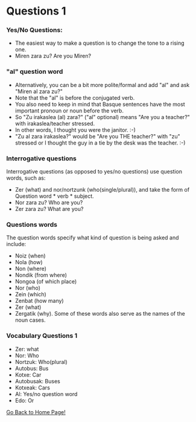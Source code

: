 # ​Questions 1
### Yes/No Questions:
* The easiest way to make a question is to change the tone to a rising one.
* Miren zara zu? Are you Miren?
### "al" question word
* Alternatively, you can be a bit more polite/formal and add "al" and ask "Miren al zara zu?"
* Note that the "al" is before the conjugated verb.
* You also need to keep in mind that Basque sentences have the most important pronoun or noun before the verb.
* So "Zu irakaslea (al) zara?" ("al" optional) means "Are you a teacher?" with irakaslea/teacher stressed.
* In other words, I thought you were the janitor. :-)
* "Zu al zara irakaslea?" would be "Are you THE teacher?" with "zu" stressed or I thought the guy in a tie by the desk was the teacher. :-)

### Interrogative questions
Interrogative questions (as opposed to yes/no questions) use question words, such as:
* Zer (what) and nor/nortzunk (who(single/plural)), and take the form of Question word * verb *
subject.
* Nor zara zu? Who are you?
* Zer zara zu? What are you?

### Questions words
The question words specify what kind of question is being asked and include:
* Noiz (when)
* Nola (how)
* Non (where)
* Nondik (from where)
* Nongoa (of which place)
* Nor (who)
* Zein (which)
* Zenbat (how many)
* Zer (what)
* Zergatik (why).
Some of these words also serve as the names of the noun cases.

### Vocabulary Questions 1
* Zer: what
* Nor: Who
* Nortzuk: Who(plural)
* Autobus: Bus
* Kotxe: Car
* Autobusak: Buses
* Kotxeak: Cars
* Al: Yes/no question word
* Edo: Or

[ Go Back to Home Page!](..)
